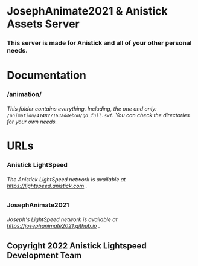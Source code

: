 # JosephAnimate2021 & Anistick Assets Server
### This server is made for Anistick and all of your other personal needs.
# Documentation
### /animation/
###### This folder contains everything. Including, the one and only: `/animation/414827163ad4eb60/go_full.swf`. You can check the directories for your own needs.
# URLs
### Anistick LightSpeed
###### The Anistick LightSpeed network is available at https://lightspeed.anistick.com .
### JosephAnimate2021
###### Joseph's LightSpeed network is available at https://josephanimate2021.github.io .

## Copyright 2022 Anistick Lightspeed Development Team
